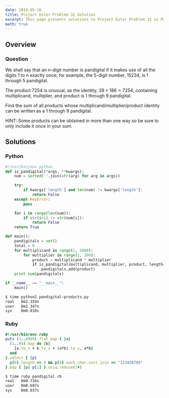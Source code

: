 ```yaml
---
date: 2014-05-16
title: Project Euler Problem 32 Solution
excerpt: This page presents solutions to Project Euler Problem 32 in Python and Ruby.
math: true
---
```



## Overview


### Question

We shall say that an n-digit number is pandigital if 
it makes use of all the digits 1 to n exactly once; 
for example, the 5-digit number, 15234, is 1 through 
5 pandigital.

The product 7254 is unusual, as the identity, 
$39 \times 186 = 7254$, containing multiplicand, multiplier, 
and product is 1 through 9 pandigital.

Find the sum of all products whose 
multiplicand/multiplier/product identity can be written 
as a 1 through 9 pandigital.

HINT: Some products can be obtained in more than one 
way so be sure to only include it once in your sum.






## Solutions

### Python

```python
#!/usr/bin/env python
def is_pandigital(*args, **kwargs):
    num = sorted(''.join(str(arg) for arg in args))

    try:
        if kwargs['length'] and len(num) != kwargs['length']:
            return False
    except KeyError:
        pass

    for i in range(len(num)):
        if str(i+1) != str(num[i]):
            return False
    return True

def main():
    pandigitals = set()
    total = 0
    for multiplicand in range(1, 5000):
        for multiplier in range(1, 100):
            product = multiplicand * multiplier
            if is_pandigital(multiplicand, multiplier, product, length=9):
                pandigitals.add(product)
    print sum(pandigitals)

if __name__ == "__main__":
    main()
```


```bash
$ time python2 pandigital-products.py
real   0m2.359s
user   0m2.347s
sys    0m0.010s
```



### Ruby

```ruby
#!/usr/bin/env ruby
puts (1..4999).flat_map { |a|
  (1..99).map do |b|  
    [a.to_s + b.to_s + (a*b).to_s, a*b]
  end
}.select { |p| 
  p[0].length == 9 && p[0].each_char.sort.join == "123456789"
}.map { |p| p[1] }.uniq.reduce(:+)
```


```bash
$ time ruby pandigital.rb
real   0m0.734s
user   0m0.697s
sys    0m0.037s
```



